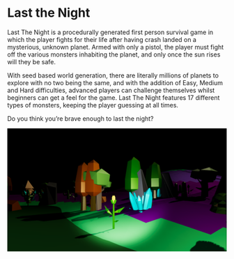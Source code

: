 Last the Night
=========

Last The Night is a procedurally generated first person survival game in which the player fights for their life after having crash landed on a mysterious, unknown planet. Armed with only a pistol, the player must fight off the various monsters inhabiting the planet, and only once the sun rises will they be safe.

With seed based world generation, there are literally millions of planets to explore with no two being the same, and with the addition of Easy, Medium and Hard difficulties, advanced players can challenge themselves whilst beginners can get a feel for the game. Last The Night features 17 different types of monsters, keeping the player guessing at all times.

Do you think you’re brave enough to last the night?

![](Assets/Images/background.png)
